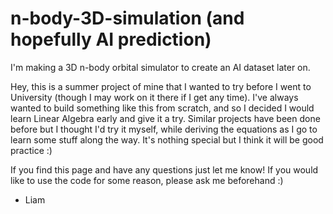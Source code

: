 # n-body-3D-simulation (and hopefully AI prediction)
I'm making a 3D n-body orbital simulator to create an AI dataset later on.

Hey, this is a summer project of mine that I wanted to try before I went to University (though I may work on it there if I get any time).
I've always wanted to build something like this from scratch, and so I decided I would learn Linear Algebra early and give it a try. Similar projects have been
done before but I thought I'd try it myself, while deriving the equations as I go to learn some stuff along the way. It's nothing special but I think it will be good
practice :)

If you find this page and have any questions just let me know! If you would like to use the code for some reason, please ask me beforehand :)

- Liam

